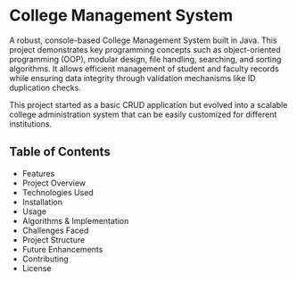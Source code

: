 # College Management System
A robust, console-based College Management System built in Java. This project demonstrates key programming concepts such as object-oriented programming (OOP), modular design, file handling, searching, and sorting algorithms. It allows efficient management of student and faculty records while ensuring data integrity through validation mechanisms like ID duplication checks.

This project started as a basic CRUD application but evolved into a scalable college administration system that can be easily customized for different institutions.

## Table of Contents
- Features
- Project Overview
- Technologies Used
- Installation
- Usage
- Algorithms & Implementation
- Challenges Faced
- Project Structure
- Future Enhancements
- Contributing
- License
